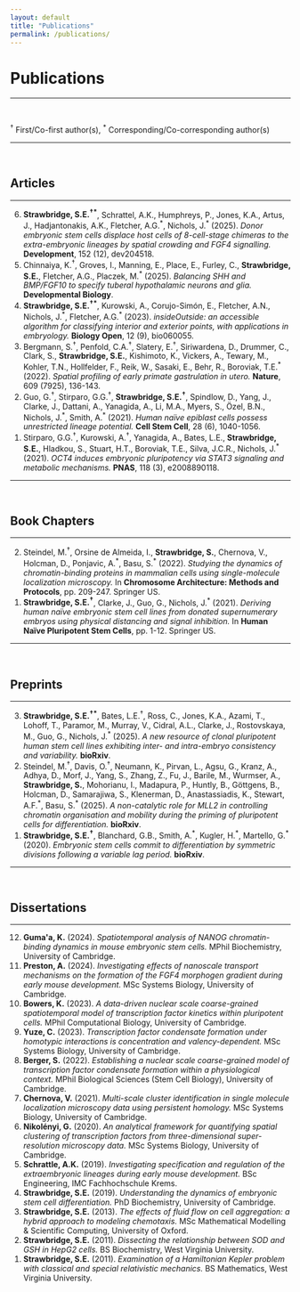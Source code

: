 ```yaml
---
layout: default
title: "Publications"
permalink: /publications/
---
```


# **Publications**

---
  
<br>
  
<sup>†</sup> First/Co-first author(s), <sup>*</sup> Corresponding/Co-corresponding author(s)

---

<br>

## Articles

---

<ol reversed>
  <li><strong>Strawbridge, S.E.<sup>†*</sup></strong>, Schrattel, A.K., Humphreys, P., Jones, K.A., Artus, J., Hadjantonakis, A.K., Fletcher, A.G.<sup>*</sup>, Nichols, J.<sup>*</sup> (2025).  
      <em>Donor embryonic stem cells displace host cells of 8-cell-stage chimeras to the extra-embryonic lineages by spatial crowding and FGF4 signalling.</em>  
      <strong>Development</strong>, 152 (12), dev204518.
  </li>

  <li>Chinnaiya, K.<sup>†</sup>, Groves, I., Manning, E., Place, E., Furley, C., <strong>Strawbridge, S.E.</strong>, Fletcher, A.G., Placzek, M.<sup>*</sup> (2025).  
      <em>Balancing SHH and BMP/FGF10 to specify tuberal hypothalamic neurons and glia.</em>  
      <strong>Developmental Biology</strong>.
  </li>

  <li><strong>Strawbridge, S.E.<sup>†*</sup></strong>, Kurowski, A., Corujo-Simón, E., Fletcher, A.N., Nichols, J.<sup>*</sup>, Fletcher, A.G.<sup>*</sup> (2023).  
      <em>insideOutside: an accessible algorithm for classifying interior and exterior points, with applications in embryology.</em>  
      <strong>Biology Open</strong>, 12 (9), bio060055.
  </li>

  <li>Bergmann, S.<sup>†</sup>, Penfold, C.A.<sup>†</sup>, Slatery, E.<sup>†</sup>, Siriwardena, D., Drummer, C., Clark, S., <strong>Strawbridge, S.E.</strong>, Kishimoto, K., Vickers, A., Tewary, M., Kohler, T.N., Hollfelder, F., Reik, W., Sasaki, E., Behr, R., Boroviak, T.E.<sup>*</sup>(2022).  
      <em>Spatial profiling of early primate gastrulation <i>in utero</i>.</em>  
      <strong>Nature</strong>, 609 (7925), 136-143.
  </li>

  <li>Guo, G.<sup>†</sup>, Stirparo, G.G.<sup>†</sup>, <strong>Strawbridge, S.E.<sup>†</sup></strong>, Spindlow, D., Yang, J., Clarke, J., Dattani, A., Yanagida, A., Li, M.A., Myers, S., Özel, B.N., Nichols, J.<sup>*</sup>, Smith, A.<sup>*</sup> (2021).  
      <em>Human naïve epiblast cells possess unrestricted lineage potential.</em>  
      <strong>Cell Stem Cell</strong>, 28 (6), 1040-1056.
  </li>

  <li>Stirparo, G.G.<sup>†</sup>, Kurowski, A.<sup>†</sup>, Yanagida, A., Bates, L.E., <strong>Strawbridge, S.E.</strong>, Hladkou, S., Stuart, H.T., Boroviak, T.E., Silva, J.C.R., Nichols, J.<sup>*</sup> (2021).  
      <em>OCT4 induces embryonic pluripotency via STAT3 signaling and metabolic mechanisms.</em>  
      <strong>PNAS</strong>, 118 (3), e2008890118.
  </li>
</ol>

---

<br>

## Book Chapters

---

<ol reversed>
  <li>Steindel, M.<sup>†</sup>, Orsine de Almeida, I., <strong>Strawbridge, S.</strong>, Chernova, V., Holcman, D., Ponjavic, A.<sup>*</sup>, Basu, S.<sup>*</sup> (2022).  
      <em>Studying the dynamics of chromatin-binding proteins in mammalian cells using single-molecule localization microscopy.</em>  
      In <strong>Chromosome Architecture: Methods and Protocols</strong>, pp. 209-247. Springer US.
  </li>

  <li><strong>Strawbridge, S.E.<sup>†</sup></strong>, Clarke, J., Guo, G., Nichols, J.<sup>*</sup> (2021).  
      <em>Deriving human naïve embryonic stem cell lines from donated supernumerary embryos using physical distancing and signal inhibition.</em>  
      In <strong>Human Naïve Pluripotent Stem Cells</strong>, pp. 1-12. Springer US.
  </li>
</ol>

---

<br>

## Preprints

---

<ol reversed>
  <li><strong>Strawbridge, S.E.<sup>†*</sup></strong>, Bates, L.E.<sup>†</sup>, Ross, C., Jones, K.A., Azami, T., Lohoff, T., Paramor, M., Murray, V., Cidral, A.L., Clarke, J., Rostovskaya, M., Guo, G., Nichols, J.<sup>*</sup> (2025).  
      <em>A new resource of clonal pluripotent human stem cell lines exhibiting inter- and intra-embryo consistency and variability.</em>  
      <strong>bioRxiv</strong>.
  </li>

  <li>Steindel, M.<sup>†</sup>, Davis, O.<sup>†</sup>, Neumann, K., Pirvan, L., Agsu, G., Kranz, A., Adhya, D., Morf, J., Yang, S., Zhang, Z., Fu, J., Barile, M., Wurmser, A., <strong>Strawbridge, S.</strong>, Mohorianu, I., Madapura, P., Huntly, B., Göttgens, B., Holcman, D., Samarajiwa, S., Klenerman, D., Anastassiadis, K., Stewart, A.F.<sup>*</sup>, Basu, S.<sup>*</sup> (2025).  
      <em>A non-catalytic role for MLL2 in controlling chromatin organisation and mobility during the priming of pluripotent cells for differentiation.</em>  
      <strong>bioRxiv</strong>.
  </li>

  <li><strong>Strawbridge, S.E.<sup>†</sup></strong>, Blanchard, G.B., Smith, A.<sup>*</sup>, Kugler, H.<sup>*</sup>, Martello, G.<sup>*</sup> (2020).  
      <em>Embryonic stem cells commit to differentiation by symmetric divisions following a variable lag period.</em>  
      <strong>bioRxiv</strong>.
  </li>
</ol>

---

<br>

## Dissertations

---

<ol reversed>
<!--
  <li><strong>English, H.L.</strong> (2025).  
      <em>.</em>  
      MSc Reproductive and Developmental Medicine, University of Sheffield.
  </li>
  <li><strong>Higgins-Aguilar, S.J.</strong> (2025).  
      <em>Investigating Early Pregnancy Loss Using Human Pluripotent Stem Cells to Model Placental Tissues.</em>  
      MSc Reproductive and Developmental Medicine, University of Sheffield.
  </li>
-->

  <li><strong>Guma'a, K.</strong> (2024).  
      <em>Spatiotemporal analysis of NANOG chromatin-binding dynamics in mouse embryonic stem cells.</em>  
      MPhil Biochemistry, University of Cambridge.
  </li>
  <li><strong>Preston, A.</strong> (2024).  
      <em>Investigating effects of nanoscale transport mechanisms on the formation of the FGF4 morphogen gradient during early mouse development.</em>  
      MSc Systems Biology, University of Cambridge.
  </li>
  <li><strong>Bowers, K.</strong> (2023).  
      <em>A data-driven nuclear scale coarse-grained spatiotemporal model of transcription factor kinetics within pluripotent cells.</em>  
      MPhil Computational Biology, University of Cambridge.
  </li>
  
  <li><strong>Yuze, C.</strong> (2023).  
      <em>Transcription factor condensate formation under homotypic interactions is concentration and valency-dependent.</em>  
      MSc Systems Biology, University of Cambridge.
  </li>
  
  <li><strong>Berger, S.</strong> (2022).  
      <em>Establishing a nuclear scale coarse-grained model of transcription factor condensate formation within a physiological context.</em>  
      MPhil Biological Sciences (Stem Cell Biology), University of Cambridge.
  </li>
  
  <li><strong>Chernova, V.</strong> (2021).  
      <em>Multi-scale cluster identification in single molecule localization microscopy data using persistent homology.</em>  
      MSc Systems Biology, University of Cambridge.
  </li> 
    
  <li><strong>Nikolényi, G.</strong> (2020).  
      <em>An analytical framework for quantifying spatial clustering of transcription factors from three-dimensional super-resolution microscopy data.</em>  
      MSc Systems Biology, University of Cambridge.
  </li>
  
  <li><strong>Schrattle, A.K.</strong> (2019).  
      <em>Investigating specification and regulation of the extraembryonic lineages during early mouse development.</em>  
      BSc Engineering, IMC Fachhochschule Krems.
  </li>
  
  <li><strong>Strawbridge, S.E.</strong> (2019).  
      <em>Understanding the dynamics of embryonic stem cell differentiation.</em>  
      PhD Biochemistry, University of Cambridge.
  </li>
  
  <li><strong>Strawbridge, S.E.</strong> (2013).  
      <em>The effects of fluid flow on cell aggregation: a hybrid approach to modeling chemotaxis.</em>  
      MSc Mathematical Modelling & Scientific Computing, University of Oxford.
  </li>

  <li><strong>Strawbridge, S.E.</strong> (2011).  
      <em>Dissecting the relationship between SOD and GSH in HepG2 cells.</em>  
      BS Biochemistry, West Virginia University.
  </li>

  <li><strong>Strawbridge, S.E.</strong> (2011).  
      <em>Examination of a Hamiltonian Kepler problem with classical and special relativistic mechanics.</em>  
      BS Mathematics, West Virginia University.
  </li>
</ol>

